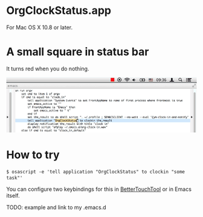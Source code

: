 OrgClockStatus.app
======

For Mac OS X 10.8 or later.

# A small square in status bar

It turns red when you do nothing.

![](visual_explanation.gif?raw=true)

# How to try

```
$ osascript -e 'tell application "OrgClockStatus" to clockin "some task"'
```

You can configure two keybindings for this in [BetterTouchTool](http://www.boastr.net/) or in Emacs itself.

TODO: example and link to my .emacs.d

